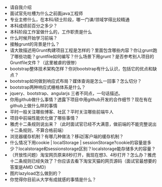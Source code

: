 
- 请自我介绍 
- 面试官先吐槽为什么之前面java工程师
- 专业主修什么，在本科/硕士阶段，哪一门课/领域学得比较精通
- 本科成绩前百分之多少？
- 本科阶段工作室做什么的，工作职责是什么  
- 什么时候开始学习前端？
- 接触grunt的背景是什么？
- 请大致描述用Grunt构建项目工程是怎样的？里面包含哪些内容？你让grunt跑了哪些功能？gruntfile如何编写？什么场景下用grunt？是否参考别人项目的Gruntfile文件？（这里被虐的很惨）
- bootstrap整体技术架构怎样？你对bootstrap有什么认识，包括它的优点和缺点？
- bootstrap如何做到响应式布局？媒体查询是怎么一回事？怎么切分？
- bootstrap两种响应式栅格体系是什么？
- jquery、bootstrap、angularjs 三者不同点，一句话描述。
- 你用github做什么事情？透露下项目中用github开发的合作细节？现在有在github上做什么样的事情
- 平时一般关注哪些博客、社区？平时关注哪些前端牛人
- 项目中前端性能优化做了哪些事情？
- 雅虎十二条规则说出来？（此时面试官已经不大满意，做前端的不能完整说出十二条规则，不算合格前端）
- 浏览器缓存机制？有哪几种做法？移动|客户端的缓存机制？
- 什么情况下用cookie | localStorage | sessionStorage?cookie的容量是多少？localstorage和sessionstorage区别？localstorage能存储多大的容量？
- （开放性问题）淘宝网页原来8秒打开，我现在想3、4秒打开？怎么办？雅虎十二条规则已经失效了？你应该去看下淘宝天猫的网页源码（面试官最想要的答案是AMD CMD）
- 图片lazyload怎么做到的？
- 你觉得你目前从大学有成就感的事情是什么？